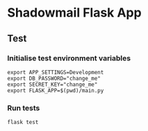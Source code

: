 # Shadowmail Flask App

## Test

### Initialise test environment variables

    export APP_SETTINGS=Development
    export DB_PASSWORD="change_me"
    export SECRET_KEY="change_me"
    export FLASK_APP=$(pwd)/main.py

### Run tests

    flask test
